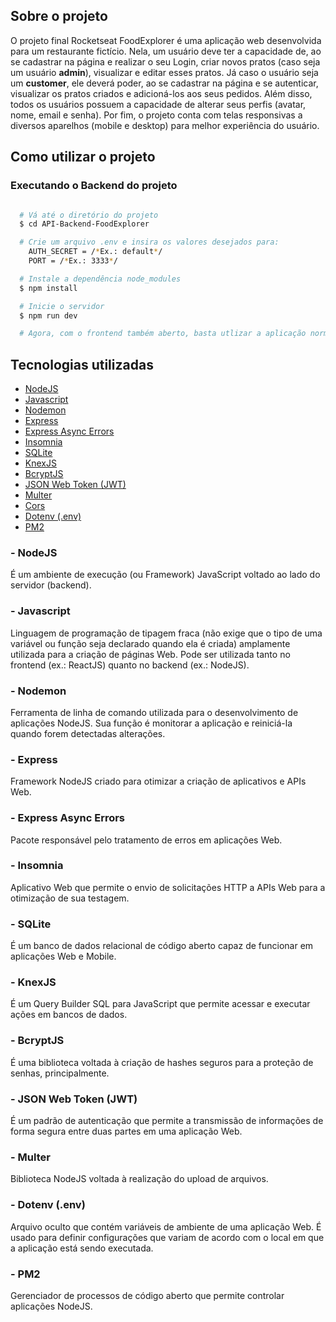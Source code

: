 ## Sobre o projeto

O projeto final Rocketseat FoodExplorer é uma aplicação web desenvolvida para um restaurante fictício. Nela, um usuário deve ter a capacidade de, ao se cadastrar na página e realizar o seu Login, criar novos pratos (caso seja um usuário **admin**), visualizar e editar esses pratos. Já caso o usuário seja um **customer**, ele deverá poder, ao se cadastrar na página e se autenticar, visualizar os pratos criados e adicioná-los aos seus pedidos. Além disso, todos os usuários possuem a capacidade de alterar seus perfis (avatar, nome, email e senha). Por fim, o projeto conta com telas responsivas a diversos aparelhos (mobile e desktop) para melhor experiência do usuário. 

## Como utilizar o projeto
 
### Executando o Backend do projeto

```bash

  # Vá até o diretório do projeto
  $ cd API-Backend-FoodExplorer

  # Crie um arquivo .env e insira os valores desejados para:
    AUTH_SECRET = /*Ex.: default*/
    PORT = /*Ex.: 3333*/

  # Instale a dependência node_modules
  $ npm install

  # Inicie o servidor 
  $ npm run dev

  # Agora, com o frontend também aberto, basta utlizar a aplicação normalmente 

```

## Tecnologias utilizadas 

- [NodeJS](https://nodejs.org/en)
- [Javascript]()
- [Nodemon](https://nodemon.io/)
- [Express](https://expressjs.com/pt-br/)
- [Express Async Errors](https://www.npmjs.com/package/express-async-errors)
- [Insomnia](https://insomnia.rest/download)
- [SQLite](https://www.sqlite.org/)
- [KnexJS](https://knexjs.org/)
- [BcryptJS](https://www.npmjs.com/package/bcryptjs)
- [JSON Web Token (JWT)](https://www.npmjs.com/package/jsonwebtoken)
- [Multer](https://www.npmjs.com/package/multer)
- [Cors](https://www.npmjs.com/package/cors)
- [Dotenv (.env)](https://www.npmjs.com/package/dotenv)
- [PM2](https://pm2.keymetrics.io/)

### - NodeJS

É um ambiente de execução (ou Framework) JavaScript voltado ao lado do servidor (backend). 

### - Javascript

Linguagem de programação de tipagem fraca (não exige que o tipo de uma variável ou função seja declarado quando ela é criada) amplamente utilizada para a criação de páginas Web. Pode ser utilizada tanto no frontend (ex.: ReactJS) quanto no backend (ex.: NodeJS).

### - Nodemon

Ferramenta de linha de comando utilizada para o desenvolvimento de aplicações NodeJS. Sua função é monitorar a aplicação e reiniciá-la quando forem detectadas alterações.

### - Express

Framework NodeJS criado para otimizar a criação de aplicativos e APIs Web.

### - Express Async Errors

Pacote responsável pelo tratamento de erros em aplicações Web.

### - Insomnia

Aplicativo Web que permite o envio de solicitações HTTP a APIs Web para a otimização de sua testagem.

### - SQLite

É um banco de dados relacional de código aberto capaz de funcionar em aplicações Web e Mobile.

### - KnexJS

É um Query Builder SQL para JavaScript que permite acessar e executar ações em bancos de dados.

### - BcryptJS

É uma biblioteca voltada à criação de hashes seguros para a proteção de senhas, principalmente.

### - JSON Web Token (JWT)

É um padrão de autenticação que permite a transmissão de informações de forma segura entre duas partes em uma aplicação Web. 

### - Multer

Biblioteca NodeJS voltada à realização do upload de arquivos.  

### - Dotenv (.env)

Arquivo oculto que contém variáveis de ambiente de uma aplicação Web. É usado para definir configurações que variam de acordo com o local em que a aplicação está sendo executada.

### - PM2

Gerenciador de processos de código aberto que permite controlar aplicações NodeJS.

